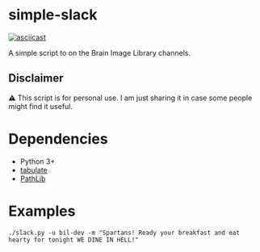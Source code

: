 # simple-slack

[![asciicast](https://asciinema.org/a/3p8g4wt1mvsaCsFxJPCaF6EAQ.png)](https://asciinema.org/a/3p8g4wt1mvsaCsFxJPCaF6EAQ)

A simple script to on the Brain Image Library channels.

## Disclaimer
:warning: This script is for personal use. I am just sharing it in case some people might find it useful.

# Dependencies
* Python 3+
* [tabulate](https://pypi.org/project/tabulate/)
* [PathLib](https://docs.python.org/3/library/pathlib.html)

# Examples

```
./slack.py -u bil-dev -m "Spartans! Ready your breakfast and eat hearty for tonight WE DINE IN HELL!"
```
